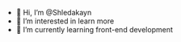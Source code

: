 - 👋 Hi, I’m @Shledakayn
- 👀 I’m interested in learn more 
- 🌱 I’m currently learning front-end development

<!---
Shledakayn/Shledakayn is a ✨ special ✨ repository because its `README.md` (this file) appears on your GitHub profile.
You can click the Preview link to take a look at your changes.
--->
